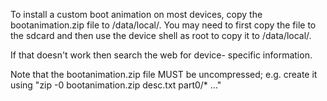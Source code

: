 To install a custom boot animation on most devices, copy the bootanimation.zip
file to /data/local/. You may need to first copy the file to the sdcard and
then use the device shell as root to copy it to /data/local/.

If that doesn't work then search the web for device-
specific information. 

Note that the bootanimation.zip file MUST be
uncompressed; e.g. create it using 
"zip -0 bootanimation.zip desc.txt part0/* ..."

